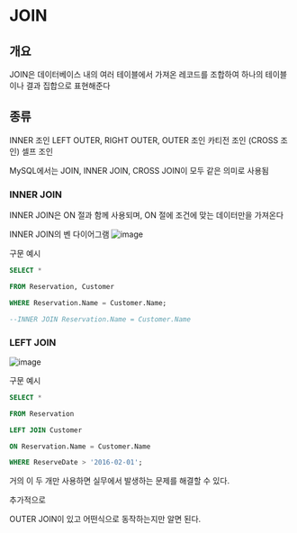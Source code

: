 # JOIN

## 개요
JOIN은 데이터베이스 내의 여러 테이블에서 가져온 레코드를 조합하여 하나의 테이블이나 결과 집합으로 표현해준다


## 종류

INNER 조인
LEFT OUTER, RIGHT OUTER, OUTER 조인
카티전 조인 (CROSS 조인)
셀프 조인

MySQL에서는 JOIN, INNER JOIN, CROSS JOIN이 모두 같은 의미로 사용됨

### INNER JOIN

INNER JOIN은 ON 절과 함께 사용되며, ON 절에 조건에 맞는 데이터만을 가져온다

INNER JOIN의 벤 다이어그램
![image](https://user-images.githubusercontent.com/51067720/134442682-4deff034-5134-4fa0-ba96-c0f91ffd1426.png)

구문 예시

```SQL
SELECT *

FROM Reservation, Customer

WHERE Reservation.Name = Customer.Name;

--INNER JOIN Reservation.Name = Customer.Name
```

### LEFT JOIN

![image](https://user-images.githubusercontent.com/51067720/134447340-50191a3b-f04a-44a6-961d-e0ae1a980ab1.png)

구문 예시
```SQL
SELECT *

FROM Reservation

LEFT JOIN Customer

ON Reservation.Name = Customer.Name

WHERE ReserveDate > '2016-02-01';
```


거의 이 두 개만 사용하면 실무에서 발생하는 문제를 해결할 수 있다.

추가적으로 

OUTER JOIN이 있고 어떤식으로 동작하는지만 알면 된다.